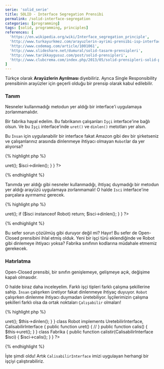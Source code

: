 ```yaml
---
serie: 'solid_serie'
title: SOLID - Interface Segregation Prensibi
permalink: /solid-interface-segregation
categories: [programming]
tags: [solid, programming, principles]
references: [
  'https://en.wikipedia.org/wiki/Interface_segregation_principle',
  'http://www.turkayurkmez.com/arayuzlerin-ayrimi-prensibi-isp-interface-segregation-principle/',
  'http://www.codemag.com/article/1001061',
  'http://www.slideshare.net/dumural/solid-tasarm-prensipleri',
  'http://www.tarikkaygusuz.com/post/solid-prensipleri',
  'http://www.clubcrema.com/index.php/2013/05/solid-prensipleri-solid-principles/',
]
---
```


Türkçe olarak **Arayüzlerin Ayrılması** diyebiliriz. Ayrıca Single Responsibility prensibinin arayüzler için geçerli olduğu bir prensip olarak kabul edilebilir.

<div class="alert-box">
  <h3 class="title">Tanım</h3>

  Nesneler kullanmadığı metodun yer aldığı bir interface'i uygulamaya zorlanmamalıdır.
</div>

Bir fabrika hayal edelim. Bu fabrikanın çalışanları `İşçi` interface'ine bağlı olsun. Ve bu `İşçi` interface'inde `uret()` ve `dinlen()` metotları yer alsın.

Bu `İnsan` için uygulanabilir bir interface fakat Amazon gibi dev bir şirketseniz ve çalışanlarınız arasında dinlenmeye ihtiyacı olmayan `Robot`lar da yer alıyorsa? 

{% highlight php %}
<?php 
  interface IsciInterface
  {
    public function uret();

    public function dinlen();
  }

  class Insan implements IsciInterface
  {
    public function uret()
    {
      //
    }

    public function dinlen()
    {
      //
    }
  }

  class Robot implements IsciInterface
  {
    public function uret()
    {
      //
    }

    public function dinlen()
    {
      return null; // ihtiyacı olmayan, kullanmadığı bir metodu uygulamaya zorladık
    }
  }

  class Fabrika
  {
    public function calistir(IsciInterface $isci)
    {
      $isci->uret();
      $isci->dinlen();
    }
  }
?>
{% endhighlight %}

Tanımda yer aldığı gibi nesneler kullanmadığı, ihtiyaç duymadığı bir metodun yer aldığı arayüzü uygulamaya zorlanmamalı! O halde `Isci` interface'ine parçalara ayırmamız gerecek.

{% highlight php %}
<?php 
  interface UretebilirInterface
  {
    public function uret();
  }

  interface DinlenebilirInterface
  {
    public function dinlen();
  }

  class Insan implements UretebilirInterface, DinlenebilirInterface
  {
    public function uret()
    {
      //
    }

    public function dinlen()
    {
      //
    }
  }

  class Robot implements UretebilirInterface
  {
    public function uret()
    {
      //
    }
  }

  class Fabrika
  {
    public function calistir(UretebilirInterface $isci)
    {
      $isci->uret();

      if ($isci instanceof Robot) return;

      $isci->dinlen();
    }
  }
?>
{% endhighlight %}

Bu sefer sorun çözülmüş gibi duruyor değil mi? Hayır! Bu sefer de Open-Closed prensibini ihlal etmiş olduk. Yeni bir işçi türü eklendiğinde ve Robot gibi dinlemeye ihtiyacı yoksa? Fabrika sınıfının kodlarına müdahale etmemiz gerekecek. 

<div class="alert-box">
  <h3 class="title">Hatırlatma</h3>

  Open-Closed prensibi, bir sınıfın genişlemeye, gelişmeye açık, değişime kapalı olmasıdır.
</div>

O halde biraz daha inceleyelim. Farklı işçi tipleri farklı çalışma şekillerine sahip. `İnsan` çalışırken üretiyor fakat dinlenmeye ihtiyaç duyuyor. `Robot` çalışırken dinlenme ihtiyacı duymadan üretebiliyor. İşçilerimizin çalışma şekilleri farklı olsa da ortak noktaları `Çalışabilir` olmaları!

{% highlight php %}
<?php  
  interface CalisabilirInterface
  {
    public function calis();
  }

  interface UretebilirInterface
  {
    public function uret();
  }

  interface DinlenebilirInterface
  {
    public function dinlen();
  }

  class Insan implements UretebilirInterface, DinlenebilirInterface, CalisabilirInterface
  {
    public function uret()
    {
      //
    }

    public function dinlen()
    {
      //
    }

    public function calis()
    {
      $this->uret();
      $this->dinlen();
    }
  }

  class Robot implements UretebilirInterface, CalisabilirInterface
  {
    public function uret()
    {
      //
    }

    public function calis()
    {
      $this->uret();
    }
  }

  class Fabrika
  {
    public function calistir(CalisabilirInterface $isci)
    {
      $isci->calis();
    }
  }
?>
{% endhighlight %}

İşte şimdi oldu! Artık `CalisabilirInterface` imizi uygulayan herhangi bir işçiyi çalıştırabiliriz.

